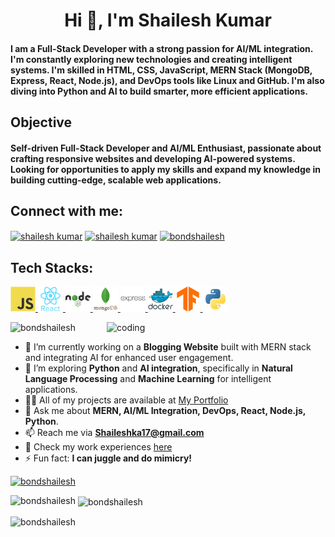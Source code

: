 <h1 align="center">Hi 👋, I'm Shailesh Kumar</h1>
<h4>I am a Full-Stack Developer with a strong passion for AI/ML integration. I'm constantly exploring new technologies and creating intelligent systems. I'm skilled in HTML, CSS, JavaScript, MERN Stack (MongoDB, Express, React, Node.js), and DevOps tools like Linux and GitHub. I'm also diving into Python and AI to build smarter, more efficient applications.</h4>

<h2>Objective</h2>
<h4>Self-driven Full-Stack Developer and AI/ML Enthusiast, passionate about crafting responsive websites and developing AI-powered systems. Looking for opportunities to apply my skills and expand my knowledge in building cutting-edge, scalable web applications.</h4>

<h2 align="left">Connect with me:</h2>
<p align="left">
  <a href="https://linkedin.com/in/shailesh-kr" target="blank"><img align="center" src="https://raw.githubusercontent.com/rahuldkjain/github-profile-readme-generator/master/src/images/icons/Social/linked-in-alt.svg" alt="shailesh kumar" height="30" width="40" /></a>
  <a href="https://shaileshkumarportfolio.netlify.app/" target="blank"><img align="center" src="https://cdn-icons-png.flaticon.com/512/282/282100.png" alt="shailesh kumar" height="30" width="40" /></a>
  <a href="https://codesandbox.com/bondshailesh" target="blank"><img align="center" src="https://raw.githubusercontent.com/rahuldkjain/github-profile-readme-generator/master/src/images/icons/Social/codesandbox.svg" alt="bondshailesh" height="30" width="40" /></a>
</p>

<h2 align="left">Tech Stacks:</h2>
<p align="left"> 
  <a href="https://developer.mozilla.org/en-US/docs/Web/JavaScript" target="_blank" rel="noreferrer"> <img src="https://raw.githubusercontent.com/devicons/devicon/master/icons/javascript/javascript-original.svg" alt="javascript" width="40" height="40"/> </a>
  <a href="https://reactjs.org/" target="_blank" rel="noreferrer"> <img src="https://raw.githubusercontent.com/devicons/devicon/master/icons/react/react-original-wordmark.svg" alt="react" width="40" height="40"/> </a>
  <a href="https://nodejs.org" target="_blank" rel="noreferrer"> <img src="https://raw.githubusercontent.com/devicons/devicon/master/icons/nodejs/nodejs-original-wordmark.svg" alt="nodejs" width="40" height="40"/> </a>
  <a href="https://www.mongodb.com/" target="_blank" rel="noreferrer"> <img src="https://raw.githubusercontent.com/devicons/devicon/master/icons/mongodb/mongodb-original-wordmark.svg" alt="mongodb" width="40" height="40"/> </a>
  <a href="https://expressjs.com" target="_blank" rel="noreferrer"> <img src="https://raw.githubusercontent.com/devicons/devicon/master/icons/express/express-original-wordmark.svg" alt="express" width="40" height="40"/> </a>
  <a href="https://www.docker.com/" target="_blank" rel="noreferrer"> <img src="https://raw.githubusercontent.com/devicons/devicon/master/icons/docker/docker-original-wordmark.svg" alt="docker" width="40" height="40"/> </a>
  <a href="https://www.tensorflow.org/" target="_blank" rel="noreferrer"> <img src="https://raw.githubusercontent.com/devicons/devicon/master/icons/tensorflow/tensorflow-original.svg" alt="tensorflow" width="40" height="40"/> </a>
  <a href="https://www.python.org/" target="_blank" rel="noreferrer"> <img src="https://raw.githubusercontent.com/devicons/devicon/master/icons/python/python-original.svg" alt="python" width="40" height="40"/> </a>
</p>

<img align='right' alt='coding' width='350' src="https://images.unsplash.com/photo-1498050108023-c5249f4df085?ixlib=rb-1.2.1&ixid=MnwxMjA3fDB8MHxwaG90by1wYWdlfHx8fGVufDB8fHx8&auto=format&fit=crop&w=872&q=80" />

<p align="left"> <img src="https://komarev.com/ghpvc/?username=bondshailesh&label=Profile%20views&color=0e75b6&style=flat" alt="bondshailesh" /> </p>

- 🔭 I’m currently working on a **Blogging Website** built with MERN stack and integrating AI for enhanced user engagement.
- 🌱 I’m exploring **Python** and **AI integration**, specifically in **Natural Language Processing** and **Machine Learning** for intelligent applications.
- 👨‍💻 All of my projects are available at [My Portfolio](https://62c0586631de8d4e4753bccd--portfolioshaileshkumar.netlify.app/#resume)
- 💬 Ask me about **MERN, AI/ML Integration, DevOps, React, Node.js, Python**.
- 📫 Reach me via **Shaileshka17@gmail.com**
- 📄 Check my work experiences [here](https://drive.google.com/drive/folders/1APqYcE2JoU7zYDv3OP8pVwctAXEbiNFl)
- ⚡ Fun fact: **I can juggle and do mimicry!**

<p align="left"> <a href="https://github.com/ryo-ma/github-profile-trophy"><img src="https://github-profile-trophy.vercel.app/?username=bondshailesh" alt="bondshailesh" /></a> </p>

<p><img align="left" src="https://github-readme-stats.vercel.app/api/top-langs?username=bondshailesh&show_icons=true&locale=en&layout=compact" alt="bondshailesh" /></p>

<p>&nbsp;<img align="center" src="https://github-readme-stats.vercel.app/api?username=bondshailesh&show_icons=true&locale=en" alt="bondshailesh" /></p>

<p><img align="center" src="https://github-readme-streak-stats.herokuapp.com/?user=bondshailesh&" alt="bondshailesh" /></p>

